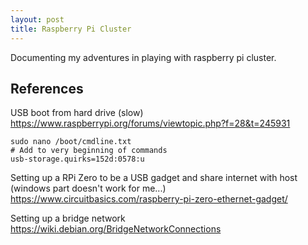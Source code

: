 ```yaml
---
layout: post
title: Raspberry Pi Cluster
---
```

Documenting my adventures in playing with raspberry pi cluster.

## References
USB boot from hard drive (slow)
https://www.raspberrypi.org/forums/viewtopic.php?f=28&t=245931
```
sudo nano /boot/cmdline.txt
# Add to very beginning of commands
usb-storage.quirks=152d:0578:u
```


Setting up a RPi Zero to be a USB gadget and share internet with host (windows part doesn't work for me...)
https://www.circuitbasics.com/raspberry-pi-zero-ethernet-gadget/

Setting up a bridge network
https://wiki.debian.org/BridgeNetworkConnections
